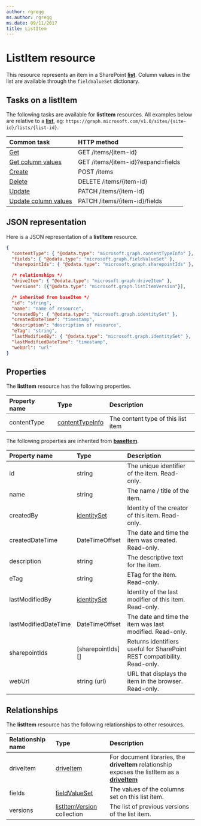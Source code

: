 ```yaml
---
author: rgregg
ms.author: rgregg
ms.date: 09/11/2017
title: ListItem
---
```

# ListItem resource

This resource represents an item in a SharePoint **[list][]**.
Column values in the list are available through the `fieldValueSet` dictionary.

## Tasks on a listItem

The following tasks are available for **listItem** resources.
All examples below are relative to a **[list][]**, eg: `https://graph.microsoft.com/v1.0/sites/{site-id}/lists/{list-id}`.

| Common task                    | HTTP method
|:-------------------------------|:------------------------
| [Get][]                        | GET /items/{item-id}
| [Get column values][Get]       | GET /items/{item-id}?expand=fields
| [Create][]                     | POST /items
| [Delete][]                     | DELETE /items/{item-id}
| [Update][]                     | PATCH /items/{item-id}
| [Update column values][Update] | PATCH /items/{item-id}/fields

[Get]: ../api/listItem_get.md
[Create]: ../api/listItem_create.md
[Delete]: ../api/listItem_delete.md
[Update]: ../api/listItem_update.md

## JSON representation

Here is a JSON representation of a **listItem** resource.

<!--{
  "blockType": "resource",
  "keyProperty": "id",
  "baseType": "microsoft.graph.baseItem",
  "@odata.type": "microsoft.graph.listItem"
}-->

```json
{
  "contentType": { "@odata.type": "microsoft.graph.contentTypeInfo" },
  "fields": { "@odata.type": "microsoft.graph.fieldValueSet" },
  "sharepointIds": { "@odata.type": "microsoft.graph.sharepointIds" },

  /* relationships */
  "driveItem": { "@odata.type": "microsoft.graph.driveItem" },
  "versions": [{"@odata.type": "microsoft.graph.listItemVersion"}],

  /* inherited from baseItem */
  "id": "string",
  "name": "name of resource",
  "createdBy": { "@odata.type": "microsoft.graph.identitySet" },
  "createdDateTime": "timestamp",
  "description": "description of resource",
  "eTag": "string",
  "lastModifiedBy": { "@odata.type": "microsoft.graph.identitySet" },
  "lastModifiedDateTime": "timestamp",
  "webUrl": "url"
}
```

## Properties

The **listItem** resource has the following properties.

| Property name | Type                | Description
|:--------------|:--------------------|:-------------------------------
| contentType   | [contentTypeInfo][] | The content type of this list item

The following properties are inherited from **[baseItem][]**.

| Property name        | Type              | Description
|:---------------------|:------------------|:----------------------------------
| id                   | string            | The unique identifier of the item. Read-only.
| name                 | string            | The name / title of the item.
| createdBy            | [identitySet][]   | Identity of the creator of this item. Read-only.
| createdDateTime      | DateTimeOffset    | The date and time the item was created. Read-only.
| description          | string            | The descriptive text for the item.
| eTag                 | string            | ETag for the item. Read-only.                                                          |
| lastModifiedBy       | [identitySet][]   | Identity of the last modifier of this item. Read-only.
| lastModifiedDateTime | DateTimeOffset    | The date and time the item was last modified. Read-only.
| sharepointIds        | [sharepointIds][] | Returns identifiers useful for SharePoint REST compatibility. Read-only.
| webUrl               | string (url)      | URL that displays the item in the browser. Read-only.

## Relationships

 The **listItem** resource has the following relationships to other resources.

| Relationship name | Type                           | Description
|:------------------|:-------------------------------|:-------------------------------
| driveItem         | [driveItem][]                  | For document libraries, the **driveItem** relationship exposes the listItem as a **[driveItem][]**
| fields            | [fieldValueSet][]              | The values of the columns set on this list item.
| versions          | [listItemVersion][] collection | The list of previous versions of the list item.

[baseItem]: baseItem.md
[contentTypeInfo]: contentTypeInfo.md
[driveItem]: driveItem.md
[fieldValueSet]: fieldValueSet.md
[identitySet]: identitySet.md
[list]: list.md
[listItemVersion]: listItemVersion.md

<!-- {
  "type": "#page.annotation",
  "description": "",
  "keywords": "",
  "section": "documentation",
  "tocPath": "Resources/ListItem",
  "tocBookmarks": {
    "ListItem": "#"
  }
} -->
